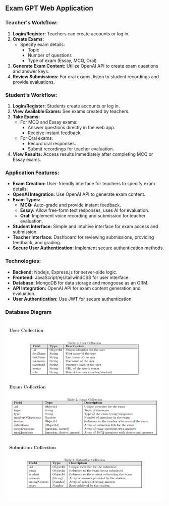 ## Exam GPT Web Application

### Teacher's Workflow:
1. **Login/Register:** Teachers can create accounts or log in.
2. **Create Exams:**
   - Specify exam details:
     - Topic
     - Number of questions
     - Type of exam (Essay, MCQ, Oral)
3. **Generate Exam Content:** Utilize OpenAI API to create exam questions and answer keys.
4. **Review Submissions:** For oral exams, listen to student recordings and provide evaluations.

### Student's Workflow:
1. **Login/Register:** Students create accounts or log in.
2. **View Available Exams:** See exams created by teachers.
3. **Take Exams:**
   - For MCQ and Essay exams:
     - Answer questions directly in the web app.
     - Receive instant feedback.
   - For Oral exams:
     - Record oral responses.
     - Submit recordings for teacher evaluation.
4. **View Results:** Access results immediately after completing MCQ or Essay exams.

### Application Features:
- **Exam Creation:** User-friendly interface for teachers to specify exam details.
- **OpenAI Integration:** Use OpenAI API to generate exam content.
- **Exam Types:**
  - **MCQ:** Auto-grade and provide instant feedback.
  - **Essay:** Allow free-form text responses, uses AI for evaluation.
  - **Oral:** Implement voice recording and submission for teacher evaluation.
- **Student Interface:** Simple and intuitive interface for exam access and submission.
- **Teacher Interface:** Dashboard for reviewing submissions, providing feedback, and grading.
- **Secure User Authentication:** Implement secure authentication methods.

### Technologies:
- **Backend:** Nodejs, Express.js for server-side logic.
- **Frontend:** JavaScript/ejs/tailwindCSS for user interface.
- **Database:** MongoDB for data storage and mongoose as an ORM.
- **API Integration:** OpenAI API for exam content generation and evaluation.
- **User Authentication:** Use JWT for secure authentication.

### Database Diagram
<img src="./docs/DB-Digram.png">